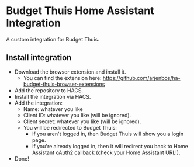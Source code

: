 # Budget Thuis Home Assistant Integration
A custom integration for Budget Thuis. 

## Install integration
- Download the browser extension and install it.
  - You can find the extension here: https://github.com/arjenbos/ha-budget-thuis-browser-extensions
- Add the repository to HACS.
- Install the integration via HACS.
- Add the integration:
  - Name: whatever you like
  - Client ID: whatever you like (will be ignored).
  - Client secret: whatever you like (will be ignored).
  - You will be redirected to Budget Thuis:
    - If you aren't logged in, then Budget Thuis will show you a login page.
    - If you're already logged in, then it will redirect you back to Home Assistant oAuth2 callback (check your Home Assistant URL!).
- Done!
